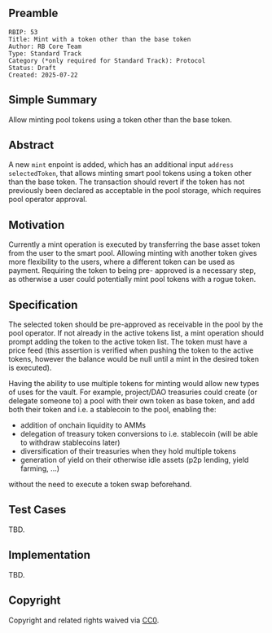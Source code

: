 ## Preamble

    RBIP: 53
    Title: Mint with a token other than the base token
    Author: RB Core Team
    Type: Standard Track
    Category (*only required for Standard Track): Protocol
    Status: Draft
    Created: 2025-07-22

## Simple Summary

Allow minting pool tokens using a token other than the base token.


## Abstract

A new `mint` enpoint is added, which has an additional input `address selectedToken`, that allows minting smart pool tokens using
a token other than the base token. The transaction should revert if the token has not previously been declared as acceptable in the
pool storage, which requires pool operator approval.

## Motivation

Currently a mint operation is executed by transferring the base asset token from the user to the smart pool. Allowing minting with another token gives more flexibility to the users, where a different token can be used as payment. Requiring the token to being pre-
approved is a necessary step, as otherwise a user could potentially mint pool tokens with a rogue token.

## Specification

The selected token should be pre-approved as receivable in the pool by the pool operator. If not already in the active tokens list, a mint operation should prompt adding the token to the active token list. The token must have a price feed (this assertion is verified when pushing the token to the active tokens, however the balance would be null until a mint in the desired token is executed).

Having the ability to use multiple tokens for minting would allow new types of uses for the vault. For example, project/DAO treasuries could create (or delegate someone to) a pool with their own token as base token, and add both their token and i.e. a stablecoin to the pool, enabling the:

- addition of onchain liquidity to AMMs
- delegation of treasury token conversions to i.e. stablecoin (will be able to withdraw stablecoins later)
- diversification of their treasuries when they hold multiple tokens
- generation of yield on their otherwise idle assets (p2p lending, yield farming, ...)

without the need to execute a token swap beforehand.

## Test Cases
TBD.

## Implementation
TBD.


## Copyright

Copyright and related rights waived via [CC0](https://creativecommons.org/publicdomain/zero/1.0/).
